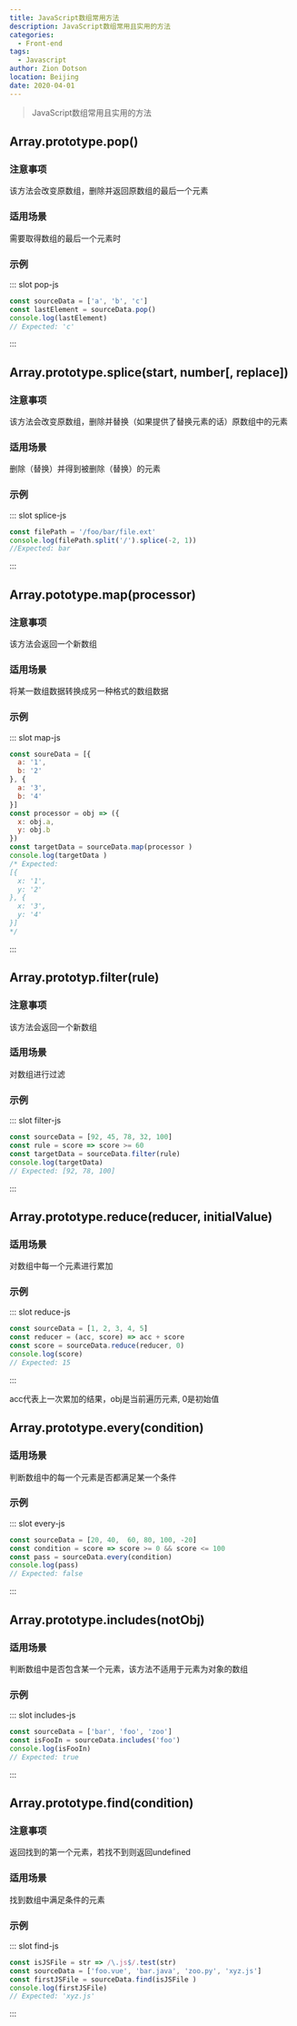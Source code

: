 ```yaml
---
title: JavaScript数组常用方法
description: JavaScript数组常用且实用的方法
categories: 
  - Front-end
tags: 
  - Javascript
author: Zion Dotson
location: Beijing
date: 2020-04-01
---
```


> JavaScript数组常用且实用的方法

## Array.prototype.pop()

### 注意事项

该方法会改变原数组，删除并返回原数组的最后一个元素

### 适用场景

需要取得数组的最后一个元素时

### 示例

<Util-CodeTab
  key-prefix="pop"
  :code-types="['js']"
  default-active-code-type="js"
/>
::: slot pop-js
```js
const sourceData = ['a', 'b', 'c']
const lastElement = sourceData.pop()
console.log(lastElement)
// Expected: 'c'
```
:::


## Array.prototype.splice(start, number[, replace])

### 注意事项

该方法会改变原数组，删除并替换（如果提供了替换元素的话）原数组中的元素

### 适用场景

删除（替换）并得到被删除（替换）的元素

### 示例

<Util-CodeTab
  key-prefix="splice"
  :code-types="['js']"
  default-active-code-type="js"
/>
::: slot splice-js
```js
const filePath = '/foo/bar/file.ext'
console.log(filePath.split('/').splice(-2, 1))
//Expected: bar
```
:::

## Array.pototype.map(processor)

### 注意事项

该方法会返回一个新数组

### 适用场景

将某一数组数据转换成另一种格式的数组数据

### 示例

<Util-CodeTab
  key-prefix="map"
  :code-types="['js']"
  default-active-code-type="js"
/>
::: slot map-js
```js
const soureData = [{
  a: '1',
  b: '2'
}, {
  a: '3',
  b: '4'
}]
const processor = obj => ({
  x: obj.a,
  y: obj.b
})
const targetData = sourceData.map(processor )
console.log(targetData )
/* Expected:
[{
  x: '1',
  y: '2'
}, {
  x: '3',
  y: '4'
}]
*/
```
:::


## Array.prototyp.filter(rule)

### 注意事项

该方法会返回一个新数组

### 适用场景

对数组进行过滤

### 示例

<Util-CodeTab
  key-prefix="filter"
  :code-types="['js']"
  default-active-code-type="js"
/>
::: slot filter-js
```js
const sourceData = [92, 45, 78, 32, 100]
const rule = score => score >= 60
const targetData = sourceData.filter(rule)
console.log(targetData)
// Expected: [92, 78, 100]
```
:::

## Array.prototype.reduce(reducer, initialValue)

### 适用场景

对数组中每一个元素进行累加

### 示例

<Util-CodeTab
  key-prefix="reduce"
  :code-types="['js']"
  default-active-code-type="js"
/>
::: slot reduce-js
```js
const sourceData = [1, 2, 3, 4, 5]
const reducer = (acc, score) => acc + score
const score = sourceData.reduce(reducer, 0)
console.log(score)
// Expected: 15
```
:::

acc代表上一次累加的结果，obj是当前遍历元素, 0是初始值

## Array.prototype.every(condition)

### 适用场景

判断数组中的每一个元素是否都满足某一个条件

### 示例

<Util-CodeTab
  key-prefix="every"
  :code-types="['js']"
  default-active-code-type="js"
/>
::: slot every-js
```js
const sourceData = [20, 40,  60, 80, 100, -20]
const condition = score => score >= 0 && score <= 100
const pass = sourceData.every(condition)
console.log(pass)
// Expected: false
```
:::


## Array.prototype.includes(notObj)

### 适用场景

判断数组中是否包含某一个元素，该方法不适用于元素为对象的数组

### 示例

<Util-CodeTab
  key-prefix="includes"
  :code-types="['js']"
  default-active-code-type="js"
/>
::: slot includes-js
```js
const sourceData = ['bar', 'foo', 'zoo']
const isFooIn = sourceData.includes('foo')
console.log(isFooIn)
// Expected: true
```
:::

## Array.prototype.find(condition)

### 注意事项

返回找到的第一个元素，若找不到则返回undefined

### 适用场景

找到数组中满足条件的元素

### 示例

<Util-CodeTab
  key-prefix="find"
  :code-types="['js']"
  default-active-code-type="js"
/>

::: slot find-js
```js
const isJSFile = str => /\.js$/.test(str)
const sourceData = ['foo.vue', 'bar.java', 'zoo.py', 'xyz.js']
const firstJSFile = sourceData.find(isJSFile )
console.log(firstJSFile)
// Expected: 'xyz.js'
```
:::

